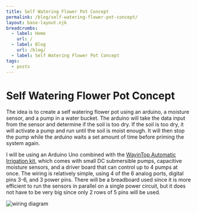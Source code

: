```yaml
---
title: Self Watering Flower Pot Concept
permalink: /blog/self-watering-flower-pot-concept/
layout: base-layout.njk
breadcrumbs:
  - label: Home
    url: /
  - label: Blog
    url: /blog/
  - label: Self Watering Flower Pot Concept
tags:
  - posts
---
```


# Self Watering Flower Pot Concept

<!-- Excerpt Start -->
The idea is to create a self watering flower pot using an arduino, a moisture sensor, and a pump in a water bucket. The arduino will take the data input from the sensor and determine if the soil is too dry. If the soil is too dry, it will activate a pump and run until the soil is moist enough. It will then stop the pump while the arduino waits a set amount of time before priming the system again.
<!-- Excerpt End -->

I will be using an Arduino Uno combined with the [WayinTop Automatic Irrigation kit](https://github.com/WayinTop/Automatic-Plant-Watering-System-Tutorial/blob/master/4%20Channel%20Relay%20Plant%20Watering%20System%20and%20code/Plant%20Watering%20System%20Tutorial-English.pdf), which comes with small DC submersible pumps, capacitive moisture sensors, and a driver board that can control up to 4 pumps at once. The wiring is relatively simple, using 4 of the 6 analog ports, digital pins 3-6, and 3 power pins. There will be a breadboard used since it is more efficient to run the sensors in parallel on a single power circuit, but it does not have to be very big since only 2 rows of 5 pins will be used.


![wiring diagram](/img/self-watering-flower-pot-array-schematic.png)


